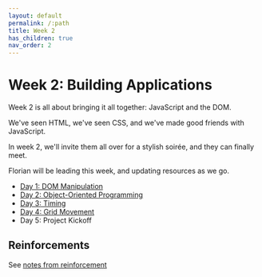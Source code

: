 ```yaml
---
layout: default
permalink: /:path
title: Week 2
has_children: true
nav_order: 2
---
```


# Week 2: Building Applications

Week 2 is all about bringing it all together: JavaScript and the DOM.

We've seen HTML, we've seen CSS, and we've made good friends with JavaScript.

In week 2, we'll invite them all over for a stylish soirée, and they can finally meet.

Florian will be leading this week, and updating resources as we go.

- [Day 1: DOM Manipulation](./d1)
- [Day 2: Object-Oriented Programming](./d2)
- [Day 3: Timing](./d3)
- [Day 4: Grid Movement](./d4)
- Day 5: Project Kickoff

## Reinforcements

See [notes from reinforcement](./0-reinforcement/)
